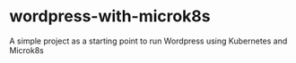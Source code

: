 # wordpress-with-microk8s
A simple project as a starting point to run Wordpress using Kubernetes and Microk8s
